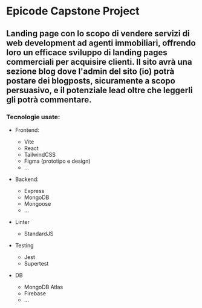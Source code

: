 # Epicode Capstone Project

## Landing page con lo scopo di vendere servizi di web development ad agenti immobiliari, offrendo loro un efficace sviluppo di landing pages commerciali per acquisire clienti. Il sito avrà una sezione blog dove l'admin del sito (io) potrà postare dei blogposts, sicuramente a scopo persuasivo, e il potenziale lead oltre che leggerli gli potrà commentare.

### Tecnologie usate:
- Frontend:
    - Vite
    - React
    - TailwindCSS
    - Figma (prototipo e design)
    - ...
- Backend: 
    - Express
    - MongoDB
    - Mongoose
    - ...

- Linter
    - StandardJS

- Testing
    - Jest
    - Supertest

- DB
    - MongoDB Atlas
    - Firebase
    - ...